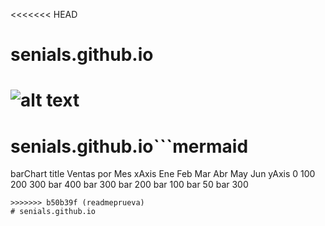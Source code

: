 <<<<<<< HEAD
# senials.github.io
![alt text](image.png)
=======
# senials.github.io```mermaid
barChart
    title Ventas por Mes
    xAxis Ene Feb Mar Abr May Jun
    yAxis 0 100 200 300
    bar 400
    bar 300
    bar 200
    bar 100
    bar 50
    bar 300
```
>>>>>>> b50b39f (readmeprueva)
# senials.github.io